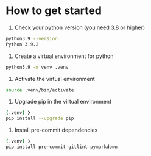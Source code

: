 # How to get started

1. Check your python version (you need 3.8 or higher)

  ```bash
  python3.9 --version
  Python 3.9.2
  ```

1. Create a virtual environment for python

  ```bash
  python3.9 -m venv .venv
  ```

1. Activate the virtual environment

  ```bash
  source .venv/bin/activate
  ```

1. Upgrade pip in the virtual environment

  ```bash
  (.venv) ❱
  pip install --upgrade pip
  ```

1. Install pre-commit dependencies

  ```bash
  (.venv) ❱
  pip install pre-commit gitlint pymarkdown
  ```
